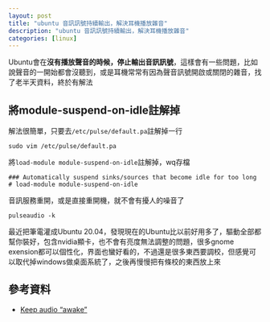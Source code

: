```yaml
---
layout: post
title: "ubuntu 音訊訊號持續輸出，解決耳機播放雜音"
description: "ubuntu 音訊訊號持續輸出，解決耳機播放雜音"
categories: [linux]
---
```


Ubuntu會在**沒有播放聲音的時候，停止輸出音訊訊號**，這樣會有一些問題，比如說聲音的一開始都會沒聽到，或是耳機常常有因為聲音訊號開啟或關閉的雜音，找了老半天資料，終於有解法
<!--more-->

## 將module-suspend-on-idle註解掉
解法很簡單，只要去`/etc/pulse/default.pa`註解掉一行
```
sudo vim /etc/pulse/default.pa
```

將`load-module module-suspend-on-idle`註解掉，wq存檔
```
### Automatically suspend sinks/sources that become idle for too long
# load-module module-suspend-on-idle
```

音訊服務重開，或是直接重開機，就不會有擾人的噪音了
```
pulseaudio -k
```

最近把筆電灌成Ubuntu 20.04，發現現在的Ubuntu比以前好用多了，驅動全部都幫你裝好，包含nvidia顯卡，也不會有亮度無法調整的問題，很多gnome exension都可以個性化，界面也蠻好看的，不過還是很多東西要調校，但感覺可以取代掉windows做桌面系統了，之後再慢慢把有條校的東西放上來
## 參考資料
* [Keep audio “awake”](https://askubuntu.com/questions/1015384/keep-audio-awake)